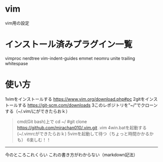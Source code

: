 # vim
vim用の設定
# インストール済みプラグイン一覧
vimproc
nerdtree
vim-indent-guides
emmet
neomru
unite
trailing whitespase
# 使い方
1vimをインストールする
<https://www.vim.org/download.php#pc>
2gitをインストールする
<https://git-scm.com/downloads>
3このレポジトリを"~/"でクローンする（~/.vim/にができたらおｋ）
>cmd(Git bash)上で
>cd ~/
>#git clone https://github.com/mirachan010/.vim.git .vim
4win.batを起動する(~/.vimrcができたらおｋ)
5vimを起動して待つ（ちょっと時間かかるかも）
6楽しむ！！
***
今のところこれくらい
これの書き方がわからない（markdown記法）
